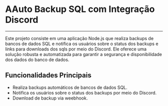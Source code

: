 # AAuto Backup SQL com Integração Discord

---
Este projeto consiste em uma aplicação Node.js que realiza backups de bancos de dados SQL e notifica os usuários sobre o status dos backups e links para downloads dos sqls por meio do Discord. Ele oferece uma solução robusta e automatizada para garantir a segurança e disponibilidade dos dados do banco de dados.

## Funcionalidades Principais

- Realiza backups automáticos de bancos de dados SQL.
- Notifica os usuários sobre o status dos backups por meio do Discord.
- Download de backup via weebhook.


